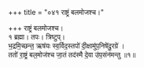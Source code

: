 +++
title = "०४१ राष्ट्रं बलमोजश्च।"

+++
राष्ट्रं बलमोजश्च।  
१ ब्रह्मा। तपः। त्रिष्टुप्।  
भ॒द्रमि॒च्छन्त॒ ऋष॑यः स्व॒र्विद॒स्तपो॑ दी॒क्षामु॑प॒निषे॑दु॒रग्रे॑ ।  
ततो॑ रा॒ष्ट्रं बल॒मोज॑श्च जा॒तं तद॑स्मै दे॒वा उ॑प॒संन॑मन्तु ॥१॥
